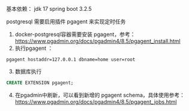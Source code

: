 基本依赖：
jdk 17 
spring boot 3.2.5

postgresql 需要启用插件 pgagent 来实现定时任务
1. docker-postgresql容器需要安装 pgagent，参考：https://www.pgadmin.org/docs/pgadmin4/8.5/pgagent_install.html
2. 执行pgagent ：
```shell
pgagent hostaddr=127.0.0.1 dbname=home user=root
```
3. 数据库执行
```sql
CREATE EXTENSION pgagent;
```
4. 在pgadmin中刷新，可以看到新增的 pgagent schema，具体使用参考：https://www.pgadmin.org/docs/pgadmin4/8.5/pgagent_jobs.html

